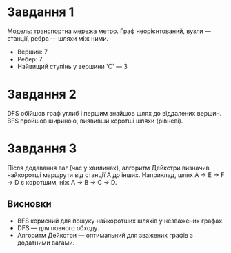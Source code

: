 # Завдання 1
Модель: транспортна мережа метро. Граф неорієнтований, вузли — станції, ребра — шляхи між ними.

- Вершин: 7
- Ребер: 7
- Найвищий ступінь у вершини 'C' — 3

# Завдання 2
DFS обійшов граф углиб і першим знайшов шлях до віддалених вершин. BFS пройшов шириною, виявивши коротші шляхи (рівневі).

# Завдання 3
Після додавання ваг (час у хвилинах), алгоритм Дейкстри визначив найкоротші маршрути від станції A до інших. Наприклад, шлях A → E → F → D є коротшим, ніж A → B → C → D.

## Висновки
- BFS корисний для пошуку найкоротших шляхів у незважених графах.
- DFS — для повного обходу.
- Алгоритм Дейкстри — оптимальний для зважених графів з додатними вагами.

